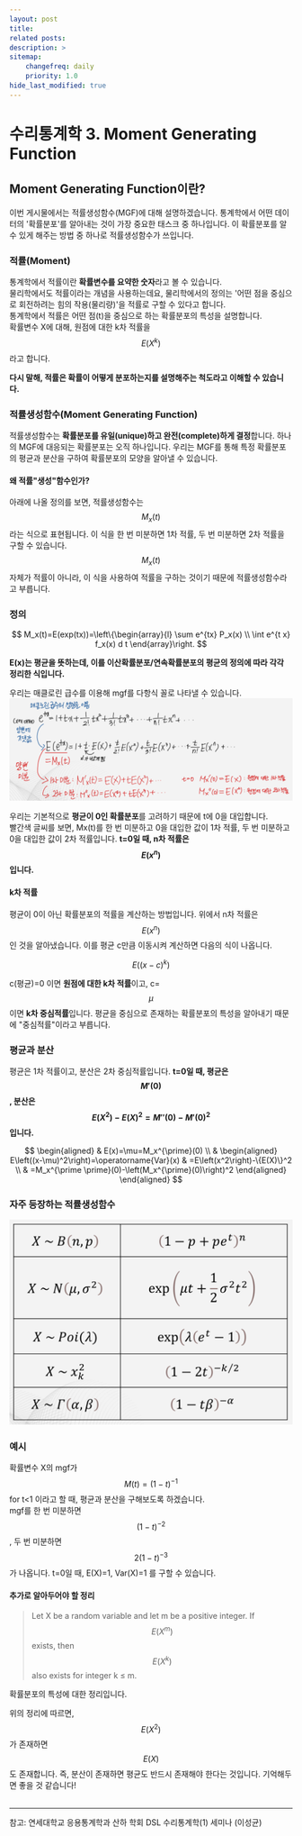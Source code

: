 ```yaml
---
layout: post
title: 
related posts:
description: >
sitemap:
    changefreq: daily
    priority: 1.0
hide_last_modified: true
---
```



# 수리통계학 3. Moment Generating Function

## Moment Generating Function이란?
이번 게시물에서는 적률생성함수(MGF)에 대해 설명하겠습니다.
통계학에서 어떤 데이터의 '확률분포'를 알아내는 것이 가장 중요한 태스크 중 하나입니다.
이 확률분포를 알 수 있게 해주는 방법 중 하나로 적률생성함수가 쓰입니다.

### 적률(Moment)
통계학에서 적률이란 **확률변수를 요약한 숫자**라고 볼 수 있습니다.<br>
물리학에서도 적률이라는 개념을 사용하는데요, 물리학에서의 정의는 '어떤 점을 중심으로 회전하려는 힘의 작용(물리량)'을 적률로 구할 수 있다고 합니다.<br>
통계학에서 적률은 어떤 점(t)을 중심으로 하는 확률분포의 특성을 설명합니다.<br>
확률변수 X에 대해, 원점에 대한 k차 적률을 $$E(X^k)$$라고 합니다.

**다시 말해, 적률은 확률이 어떻게 분포하는지를 설명해주는 척도라고 이해할 수 있습니다.**

### 적률생성함수(Moment Generating Function)
적률생성함수는 **확률분포를 유일(unique)하고 완전(complete)하게 결정**합니다.
하나의 MGF에 대응되는 확률분포는 오직 하나입니다. 우리는 MGF를 통해 특정 확률분포의 평균과 분산을 구하여 확률분포의 모양을 알아낼 수 있습니다.

#### 왜 적률"생성"함수인가?
아래에 나올 정의를 보면, 적률생성함수는 $$M_x(t)$$라는 식으로 표현됩니다.
이 식을 한 번 미분하면 1차 적률, 두 번 미분하면 2차 적률을 구할 수 있습니다.<br>
$$M_x(t)$$ 자체가 적률이 아니라, 이 식을 사용하여 적률을 구하는 것이기 때문에 적률생성함수라고 부릅니다.

### 정의

$$
M_x(t)=E(exp(tx))=\left\{\begin{array}{l}
\sum e^{tx} P_x(x) \\
\int e^{t x} f_x(x) d t
\end{array}\right.
$$

**E(x)는 평균을 뜻하는데, 이를 이산확률분포/연속확률분포의 평균의 정의에 따라 각각 정리한 식입니다.**


우리는 매클로린 급수를 이용해 mgf를 다항식 꼴로 나타낼 수 있습니다.
![](/assets/img/stat/stat4/image.png)

우리는 기본적으로 **평균이 0인 확률분포**를 고려하기 때문에 t에 0을 대입합니다. <br>
빨간색 글씨를 보면,
Mx(t)를 한 번 미분하고 0을 대입한 값이 1차 적률,
두 번 미분하고 0을 대입한 값이 2차 적률입니다.
**t=0일 때, n차 적률은 $$E(x^n)$$ 입니다.**

#### k차 적률
평균이 0이 아닌 확률분포의 적률을 계산하는 방법입니다.
위에서 n차 적률은 $$E(x^n)$$ 인 것을 알아냈습니다. 이를 평균 c만큼 이동시켜 계산하면 다음의 식이 나옵니다.

$$
E((x-c)^k)
$$

c(평균)=0 이면 **원점에 대한 k차 적률**이고, c= $$\mu$$ 이면 **k차 중심적률**입니다. 평균을 중심으로 존재하는 확률분포의 특성을 알아내기 때문에 "중심적률"이라고 부릅니다.

### 평균과 분산
평균은 1차 적률이고, 분산은 2차 중심적률입니다.
**t=0일 때, 평균은 $$M'(0)$$, 분산은 $$E(X^2)-E(X)^2=M''(0)-M'(0)^2$$입니다.**

$$
\begin{aligned}
& E(x)=\mu=M_x^{\prime}(0) \\
& \begin{aligned}
E\left((x-\mu)^2\right)=\operatorname{Var}(x) & =E\left(x^2\right)-\{E(X)\}^2 \\
& =M_x^{\prime \prime}(0)-\left(M_x^{\prime}(0)\right)^2
\end{aligned}
\end{aligned}
$$



### 자주 등장하는 적률생성함수
![](/assets/img/stat/stat4/image1.png)

### 예시
확률변수 X의 mgf가 $$M(t)=(1-t)^{-1}$$ for t<1 이라고 할 때, 평균과 분산을 구해보도록 하겠습니다.<br>
mgf를 한 번 미분하면 $$(1-t)^{-2}$$, 두 번 미분하면 $$2(1-t)^{-3}$$가 나옵니다.
t=0일 때, E(X)=1, Var(X)=1 를 구할 수 있습니다.


#### 추가로 알아두어야 할 정리
>Let X be a random variable and let m be a positive integer. If $$E(X^m)$$ exists, then $$E(X^k)$$ also exists for integer k ≤ m.

확률분포의 특성에 대한 정리입니다.

위의 정리에 따르면, $$E(X^2)$$가 존재하면 $$E(X)$$도 존재합니다.
즉, 분산이 존재하면 평균도 반드시 존재해야 한다는 것입니다. 기억해두면 좋을 것 같습니다!
<br>
<br>

---
참고: 연세대학교 응용통계학과 산하 학회 DSL 수리통계학(1) 세미나 (이성균)